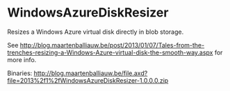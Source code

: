 WindowsAzureDiskResizer
=======================

Resizes a Windows Azure virtual disk directly in blob storage.

See http://blog.maartenballiauw.be/post/2013/01/07/Tales-from-the-trenches-resizing-a-Windows-Azure-virtual-disk-the-smooth-way.aspx for more info.

Binaries: http://blog.maartenballiauw.be/file.axd?file=2013%2f1%2fWindowsAzureDiskResizer-1.0.0.0.zip
